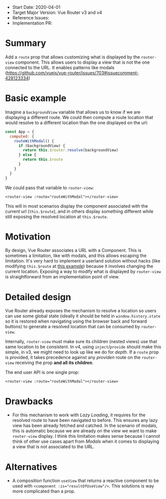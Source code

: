 - Start Date: 2020-04-01
- Target Major Version: Vue Router v3 and v4
- Reference Issues:
- Implementation PR:

# Summary

Add a `route` prop that allows customizing what is displayed by the `router-view` component. This allows users to display a view that is not the one connected to the URL. It enables patterns like modals (https://github.com/vuejs/vue-router/issues/703#issuecomment-428123334)

# Basic example

Imagine a `backgroundView` variable that allows us to know if we are displaying a different route. We could then compute a route location that would resolve to a different location than the one displayed on the url:

```js
const App = {
  computed: {
    routeWithModal() {
      if (backgroundView) {
        return this.$router.resolve(backgroundView)
      } else {
        return this.$route
      }
    }
  }
}
```

We could pass that variable to `router-view`:

```vue
<router-view :route="routeWithModal"></router-view>
```

This will in most scenarios display the component associated with the current url (`this.$route`), and in others display something different while still exposing the resolved location at `this.$route`.

# Motivation

By design, Vue Router associates a URL with a Component. This is sometimes a limitation, like with modals, and this allows escaping the limitation. It's very hard to implement a userland solution without hacks (like modifying `this.$route` at [this example](https://github.com/tmiame/vue-router-twitter-style-modals)) because it involves changing the current location. Exposing a way to modify what is displayed by `router-view` is straightforward from an implementation point of view.

# Detailed design

Vue Router already exposes the mechanism to resolve a location so users can use some global state (ideally it should be held in `window.history.state` so it is restored when navigating using the browser back and forward buttons) to generate a resolved location that can be consumed by `router-view`.

Internally, `router-view` must make sure its children (nested views) use that same location to be consistent. In v4, using `inject`/`provide` should make this simple, in v3, we might need to look up like we do for _depth_. If a `route` prop is provided, it takes precedence against any _providen_ route on the `router-view` receiving the prop **and all its children**.

The end user API is one single prop:

```vue
<router-view :route="routeWithModal"></router-view>
```

# Drawbacks

- For this mechanism to work with _Lazy Loading_, it requires for the resolved route to have been navigated to before. This ensures any lazy view has been already fetched and catched. In the scenario of modals, this is automatic because we are already on the view we want to make `router-view` display. I think this limitation makes sense because I cannot think of other use cases apart from _Modals_ when it comes to displaying a view that is not associated to the URL.

# Alternatives

- A composition function `useView` that returns a reactive component to be used with `<component :is="resultOfUseView"/>`. This solutions is way more complicated than a prop.
